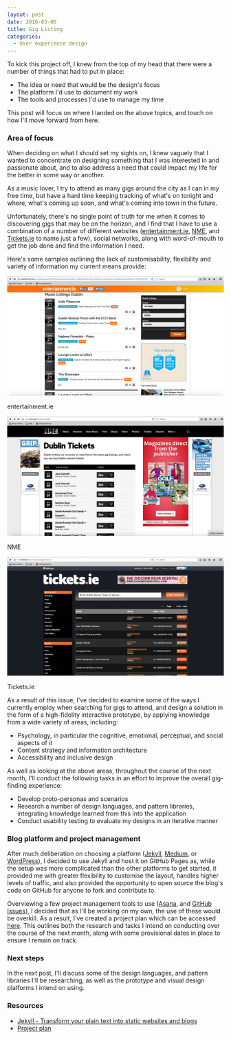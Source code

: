 ```yaml
---
layout: post
date: 2016-03-06
title: Gig Listing
categories:
  - User experience design
---
```


To kick this project off, I knew from the top of my head that there were a number of things that had to put in place:

- The idea or need that would be the design's focus
- The platform I'd use to document my work
- The tools and processes I'd use to manage my time

This post will focus on where I landed on the above topics, and touch on how I'll move forward from here.

### Area of focus

When deciding on what I should set my sights on, I knew vaguely that I wanted to concentrate on designing something that I was interested in and passionate about, and to also address a need that could impact my life for the better in some way or another.

As a music lover, I try to attend as many gigs around the city as I can in my free time, but have a hard time keeping tracking of what's on tonight and where, what's coming up soon, and what's coming into town in the future.

Unfortunately, there's no single point of truth for me when it comes to discovering gigs that may be on the horizon, and I find that I have to use a combination of a number of different websites (<a href="http://entertainment.ie/music/listings/" target="_blank">entertainment.ie</a>, <a href="http://www.nme.com/tickets/city/dublin" target="_blank">NME</a>, and <a href="http://www.tickets.ie/" target="_blank">Tickets.ie</a> to name just a few), social networks, along with word-of-mouth to get the job done and find the information I need.

Here's some samples outlining the lack of customisability, flexibility and variety of information my current means provide:

![entertainment.ie](/assets/images/2016-03-06-gig-listing/entertainment.ie.png)
<figcaption>entertainment.ie</figcaption>

![NME](/assets/images/2016-03-06-gig-listing/NME.png)
<figcaption>NME</figcaption>

![Tickets.ie](/assets/images/2016-03-06-gig-listing/Tickets.ie.png)
<figcaption>Tickets.ie</figcaption>

As a result of this issue, I've decided to examine some of the ways I currently employ when searching for gigs to attend, and design a solution in the form of a high-fidelity interactive prototype, by applying knowledge from a wide variety of areas, including:

- Psychology, in particular the cognitive, emotional, perceptual, and social aspects of it
- Content strategy and information architecture
- Accessibility and inclusive design

As well as looking at the above areas, throughout the course of the next month, I'll conduct the following tasks in an effort to improve the overall gig-finding experience:

- Develop proto-personas and scenarios
- Research a number of design languages, and pattern libraries, integrating knowledge learned from this into the application
- Conduct usability testing to evaluate my designs in an iterative manner

### Blog platform and project management

After much deliberation on choosing a platform (<a href="https://jekyllrb.com/" target="_blank">Jekyll</a>, <a href="https://medium.com/" target="_blank">Medium</a>, or <a href="https://wordpress.com/" target="_blank">WordPress</a>), I decided to use Jekyll and host it on GitHub Pages as, while the setup was more complicated than the other platforms to get started, it provided me with greater flexibility to customise the layout, handles higher levels of traffic, and also provided the opportunity to open source the blog's code on GitHub for anyone to fork and contribute to.

Overviewing a few project management tools to use (<a href="https://asana.com/" target="_blank">Asana</a>, and <a href="https://guides.github.com/features/issues/">GitHub Issues</a>), I decided that as I'll be working on my own, the use of these would be overkill. As a result, I've created a project plan which can be accessed <a href="https://docs.google.com/spreadsheets/d/1cslYNdrI2uEUQJJxMyQ1FbJkkaDBW0eMrTyV0VlHwAM/edit?usp=sharing" target="_blank">here</a>. This outlines both the research and tasks I intend on conducting over the course of the next month, along with some provisional dates in place to ensure I remain on track.

### Next steps

In the next post, I'll discuss some of the design languages, and pattern libraries I'll be researching, as well as the prototype and visual design platforms I intend on using.

### Resources
- <a href="https://jekyllrb.com/" target="_blank">Jekyll - Transform your plain text into static websites and blogs</a>
- <a href="https://docs.google.com/spreadsheets/d/1cslYNdrI2uEUQJJxMyQ1FbJkkaDBW0eMrTyV0VlHwAM/edit?usp=sharing" target="_blank">Project plan</a>
